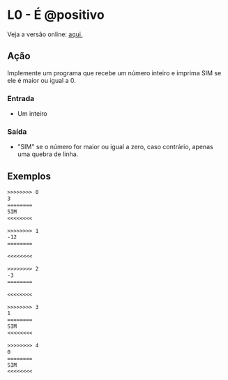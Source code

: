 # L0 - É @positivo

Veja a versão online: [aqui.](https://github.com/qxcodefup/arcade/blob/master/base/positivo/Readme.md)

## Ação

Implemente um programa que recebe um número inteiro e imprima SIM se ele é maior ou igual a 0.

### Entrada

- Um inteiro

### Saída

- "SIM" se o número for maior ou igual a zero, caso contrário, apenas uma quebra de linha.

## Exemplos

```txt
>>>>>>>> 0
3
========
SIM
<<<<<<<<

>>>>>>>> 1
-12
========

<<<<<<<<

>>>>>>>> 2
-3
========

<<<<<<<<

>>>>>>>> 3
1
========
SIM
<<<<<<<<

>>>>>>>> 4
0
========
SIM
<<<<<<<<
```
